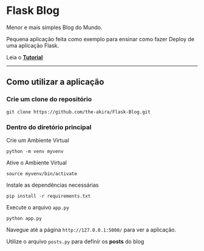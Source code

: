 # Flask Blog

Menor e mais simples Blog do Mundo.

Pequena aplicação feita como exemplo para ensinar como fazer Deploy de uma aplicação Flask.

Leia o **[Tutorial](https://akiradev.netlify.app/posts/flask-heroku/)**

---

## Como utilizar a aplicação

### Crie um clone do repositório

```
git clone https://github.com/the-akira/Flask-Blog.git
```

### Dentro do diretório principal

Crie um Ambiente Virtual

```
python -m venv myvenv
```

Ative o Ambiente Virtual

```
source myvenv/bin/activate
```

Instale as dependências necessárias

```
pip install -r requirements.txt
```

Execute o arquivo `app.py`

```
python app.py
```

Navegue até a página `http://127.0.0.1:5000/` para ver a aplicação.

Utilize o arquivo `posts.py` para definir os **posts** do blog
